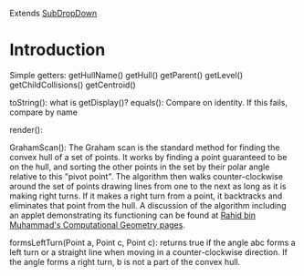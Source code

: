 Extends [SubDropDown](SubDropDown.md)

# Introduction #

Simple getters:
getHullName()
getHull()
getParent()
getLevel()
getChildCollisions()
getCentroid()


toString(): what is getDisplay()?
equals(): Compare on identity. If this fails, compare by name

render():


GrahamScan():
The Graham scan is the standard method for finding the convex hull of a set of points. It works by finding a point guaranteed to be on the hull, and sorting the other points in the set by their polar angle relative to this "pivot point". The algorithm then walks counter-clockwise around the set of points drawing lines from one to the next as long as it is making right turns. If it makes a right turn from a point, it backtracks and eliminates that point from the hull.  A discussion of the algorithm including an applet demonstrating its functioning can be found at [Rahid bin Muhammad's Computational Geometry pages](http://www.personal.kent.edu/~rmuhamma/Compgeometry/MyCG/ConvexHull/GrahamScan/grahamScan.htm).

formsLeftTurn(Point a, Point c, Point c): returns true if the angle abc forms a left turn or a straight line when moving in a counter-clockwise direction. If the angle forms a right turn, b is not a part of the convex hull.